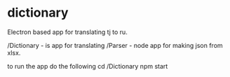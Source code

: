 # dictionary

Electron based app for translating tj to ru.

/Dictionary - is app for translating
/Parser  - node app for making json from xlsx.

to run the app do the following
cd /Dictionary
npm start 

